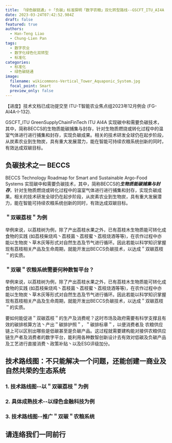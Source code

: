 ```yaml
---
title: 「绿色碳链通」＋「负碳」标准探明「数字农粮」双化转型路线--GSCFT_ITU_AI4A
date: 2023-03-24T07:42:52.984Z
draft: false
featured: true
authors:
  - Han-Teng Liao
  - Chung-Lien Pan
tags:
  - 数字农业
  - 数字化绿色化双转型
  - 标准化
categories:
  - 标准化
  - 绿色碳链通
image:
  filename: wikicommons-Vertical_Tower_Aquaponic_System.jpg
  focal_point: Smart
  preview_only: false
---
```

<span style="color: #cf4a31;"><i class="fas fa-battery-quarter ai-1x fa-beat"></i></span>【进度】技术文档已成功提交至 ITU-T智能农业焦点组2023年12月例会 (FG-AI4A-I-132).


GSCFT_ITU  GreenSupplyChainFinTech ITU AI4A  实现碳中和需要负碳技术，其中，简称BECCS的生物质能碳捕集与封存，针对生物质燃烧或转化过程中的温室气体进行进行捕集和封存，实现负碳成果。相关的技术研发全球仍在起步阶段，从炭素农业到生物炭，具有重大发展潜力，能在智能可持续农粮系统创新的同时，有效达成双碳目标。
<!--more-->

## 负碳技术之一 BECCS  
BECCS Technology Roadmap for Smart and Sustainable Argo-Food Systems
实现碳中和需要负碳技术，其中，简称BECCS的***生物质能碳捕集与封存***，针对生物质燃烧或转化过程中的温室气体进行进行捕集和封存，实现负碳成果。相关的技术研发全球仍在起步阶段，从炭素农业到生物炭，具有重大发展潜力，能在智能可持续农粮系统创新的同时，有效达成双碳目标。

### ＂双碳荔枝＂为例

举例来说，以荔枝树为例，除了产出荔枝水果之外，已有荔枝木生物质能可转化成食物的实践 (如荔枝柴烧鸡丶荔枝菌丶荔枝蜜丶荔枝烧酒等等)，在农作过程中亦能以生物炭丶草木灰等形式对自然生态及节气进行循环。因此若能以科学知识掌握现有荔枝相关产品及生命周期，就能开发出BECCS负碳技术，以达成＂双碳荔枝＂的实质。

### ＂双碳＂农粮系统需要何种数智平台？

举例来说，以荔枝树为例，除了产出荔枝水果之外，已有荔枝木生物质能可转化成食物的实践 (如荔枝柴烧鸡丶荔枝菌丶荔枝蜜丶荔枝烧酒等等)，在农作过程中亦能以生物炭丶草木灰等形式对自然生态及节气进行循环。因此若能以科学知识掌握现有荔枝相关产品及生命周期，就能开发出BECCS负碳技术，以达成＂双碳荔枝＂的实质。

要如何能促进＂双碳荔枝＂的生产及消费呢？这时市场及政府需要有科学支撑且有效的碳排核算方法丶产出＂碳排护照＂，＂碳排标章＂，以便消费者及 农粮供应链上可以区别出哪些是低碳甚至是负碳产品。这过程就需要建构能对接供农粮供应链生产者及消费者的数字平台，能利用各种数智创新设计去有效对低碳及负碳产品及工艺进行直接消费丶政策补贴丶以及ESG评级加分。

## 技术路线图：不只能解决一个问题，还能创建一商业及自然共荣的生态系统

### 1. 技术路线图--以＂双碳荔枝＂为例



### 2. 具体成熟技术--以绿色金融科技为例


### 3. 技术路线图--推广＂双碳＂农粮系统




## 请连络我们一同前行


